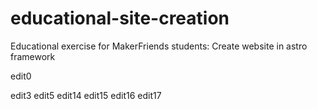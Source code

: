 # educational-site-creation
Educational exercise for MakerFriends students: Create website in astro framework

edit0


edit3
edit5
edit14
edit15
edit16
edit17
